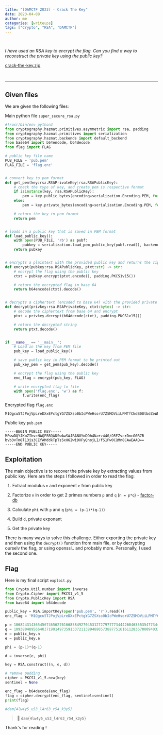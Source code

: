 ```yaml
---
title: "[DAMCTF 2023] - Crack The Key"
date: 2023-04-08
author: me
categories: [writeups]
tags: ["Crypto", "RSA", "DAMCTF"]
---
```


<link rel="stylesheet" href="https://cdnjs.cloudflare.com/ajax/libs/font-awesome/5.15.2/css/all.min.css">
<link rel="stylesheet" href="/assets/css/lil-bootstrap.css">
<script src="https://code.jquery.com/jquery-3.6.0.min.js"></script>

<br>

*I have used an RSA key to encrypt the flag. Can you find a way to reconstruct the private key using the public key?*

<i class="fas fa-paperclip"></i> [crack-the-key.zip](/assets/attachments/crack-the-key.zip)

<br>


_____________________________________________________



## Given files

We are given the following files:

Main python file `super_secure_rsa.py`

```python
#!/usr/bin/env python3
from cryptography.hazmat.primitives.asymmetric import rsa, padding
from cryptography.hazmat.primitives import serialization
from cryptography.hazmat.backends import default_backend
from base64 import b64encode, b64decode
from flag import FLAG

# public key file name
PUB_FILE = 'pub.pem'
FLAG_FILE = 'flag.enc'


# convert key to pem format
def get_pem(key:rsa.RSAPrivateKey|rsa.RSAPublicKey):
    # check the type of key, and create pem is respective format
    if isinstance(key, rsa.RSAPublicKey):
        pem = key.public_bytes(encoding=serialization.Encoding.PEM, format=serialization.PublicFormat.SubjectPublicKeyInfo)
    else:
        pem = key.private_bytes(encoding=serialization.Encoding.PEM, format=serialization.PrivateFormat.PKCS8, encryption_algorithm=serialization.NoEncryption())

    # return the key in pem format
    return pem


# loads in a public key that is saved in PEM format
def load_public_key():
    with open(PUB_FILE, 'rb') as pubf:
        pubkey = serialization.load_pem_public_key(pubf.read(), backend=default_backend())
    return pubkey


# encrypts a plaintext with the provided public key and returns the ciphertext encoded in base 64
def encrypt(pubkey:rsa.RSAPublicKey, ptxt:str) -> str:
    # encrypt the flag using the public key
    ctxt = pubkey.encrypt(ptxt.encode(), padding.PKCS1v15())

    # return the encrypted flag in base 64
    return b64encode(ctxt).decode()


# decrypts a ciphertext (encoded to base 64) with the provided private key and returns the decrypted string
def decrypt(privkey:rsa.RSAPrivateKey, ctxt:bytes) -> str:
    # decode the ciphertext from base 64 and encrypt
    ptxt = privkey.decrypt(b64decode(ctxt), padding.PKCS1v15())

    # return the decrypted string
    return ptxt.decode()


if __name__ == '__main__':
    # Load in the key from PEM file
    pub_key = load_public_key()

    # save public key in PEM format to be printed out
    pub_key_pem = get_pem(pub_key).decode()

    # encrypt the flag using the public key
    enc_flag = encrypt(pub_key, FLAG)

    # write encrypted flag to file
    with open('flag.enc', 'w') as f:
        f.write(enc_flag)
```

Encrypted flag `flag.enc`

```
M1Qgcu5TJPojVpLreDXxEPctgYG7ZSXso0bIcPWeHsorU7Z5MDViiLPMTfCkdB0UtbdZeWNNzJ5EEtqk+nZjxQ==
```

Public key `pub.pem`

```
-----BEGIN PUBLIC KEY-----
MFwwDQYJKoZIhvcNAQEBBQADSwAwSAJBAN8YoDOh4Na+z440/O5EZvcrDncG0R7R
bvb3vTn8l13js3CEfAMddkTpTs5xH6Iwi9XFyQnojLI/fS1Pw0CQMn8CAwEAAQ==
-----END PUBLIC KEY-----
```

## Exploitation

The main objective is to recover the private key by extracting values from public key. Here are the steps I followed in order to read the flag:

1. Extract modulus `n` and exponent `e` from public key

2. Factorize `n` in order to get 2 primes numbers `p` and `q` (`n = p*q`) - [factor-db](http://factordb.com/)

3. Calculate `phi` with `p` and `q` (`phi = (p-1)*(q-1)`)

4. Build `d`, private exponant

5. Get the private key

There is many ways to solve this challenge. Either exporting the private key and then using the `decrypt()` function from main file, or by decrypting ourselv the flag, or using openssl.. and probably more. Personally, I used the second one. 

## Flag 

Here is my final script `exploit.py`

```python
from Crypto.Util.number import inverse
from Crypto.Cipher import PKCS1_v1_5
from Crypto.PublicKey import RSA
from base64 import b64decode

public_key = RSA.importKey(open('pub.pem', 'r').read())
enc_flag = 'M1Qgcu5TJPojVpLreDXxEPctgYG7ZSXso0bIcPWeHsorU7Z5MDViiLPMTfCkdB0UtbdZeWNNzJ5EEtqk+nZjxQ=='

p = 106824314365456746562761668584927045312727977773444260463553547734415788806571
q = 109380489566403719014973591337211389488057388775161611283670009403393352513149
n = public_key.n
e = public_key.e

phi = (p-1)*(q-1)

d = inverse(e, phi)

key = RSA.construct((n, e, d))

# remove padding
cipher = PKCS1_v1_5.new(key)
sentinel = None

enc_flag = b64decode(enc_flag)
flag = cipher.decrypt(enc_flag, sentinel=sentinel)
print(flag)

#dam{4lw4y5_u53_l4r63_r54_k3y5}
```

> 🚩 `dam{4lw4y5_u53_l4r63_r54_k3y5}`

Thank's for reading !